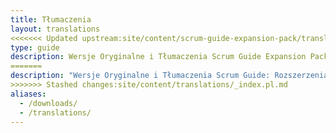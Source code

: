 ```yaml
---
title: Tłumaczenia
layout: translations
<<<<<<< Updated upstream:site/content/scrum-guide-expansion-pack/translations/index.pl.md
type: guide
description: Wersje Oryginalne i Tłumaczenia Scrum Guide Expansion Pack
=======
description: "Wersje Oryginalne i Tłumaczenia Scrum Guide: Rozszerzenia"
>>>>>>> Stashed changes:site/content/translations/_index.pl.md
aliases:
  - /downloads/
  - /translations/
---
```

